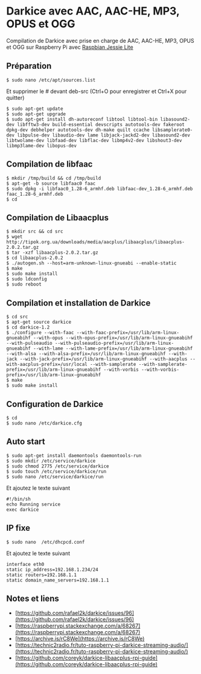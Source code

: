 # Darkice avec AAC, AAC-HE, MP3, OPUS et OGG

Compilation de Darkice avec prise en charge de AAC, AAC-HE, MP3, OPUS et OGG sur Raspberry Pi avec [Raspbian Jessie Lite](http://ftp.jaist.ac.jp/pub/raspberrypi/raspbian_lite/images/raspbian_lite-2017-07-05/)

## Préparation

    $ sudo nano /etc/apt/sources.list
    
Et supprimer le # devant deb-src (Ctrl+O pour enregistrer et Ctrl+X pour quitter)

    $ sudo apt-get update
    $ sudo apt-get upgrade
    $ sudo apt-get install dh-autoreconf libtool libtool-bin libasound2-dev libfftw3-dev build-essential devscripts autotools-dev fakeroot dpkg-dev debhelper autotools-dev dh-make quilt ccache libsamplerate0-dev libpulse-dev libaudio-dev lame libjack-jackd2-dev libasound2-dev libtwolame-dev libfaad-dev libflac-dev libmp4v2-dev libshout3-dev libmp3lame-dev libopus-dev

## Compilation de libfaac

    $ mkdir /tmp/build && cd /tmp/build
    $ apt-get -b source libfaac0 faac
    $ sudo dpkg -i libfaac0_1.28-6_armhf.deb libfaac-dev_1.28-6_armhf.deb faac_1.28-6_armhf.deb
    $ cd

## Compilation de Libaacplus

    $ mkdir src && cd src
    $ wget http://tipok.org.ua/downloads/media/aacplus/libaacplus/libaacplus-2.0.2.tar.gz
    $ tar -xzf libaacplus-2.0.2.tar.gz
    $ cd libaacplus-2.0.2
    $ ./autogen.sh --host=arm-unknown-linux-gnueabi --enable-static
    $ make
    $ sudo make install
    $ sudo ldconfig
    $ sudo reboot

## Compilation et installation de Darkice

    $ cd src
    $ apt-get source darkice
    $ cd darkice-1.2
    $ ./configure --with-faac --with-faac-prefix=/usr/lib/arm-linux-gnueabihf --with-opus --with-opus-prefix=/usr/lib/arm-linux-gnueabihf --with-pulseaudio --with-pulseaudio-prefix=/usr/lib/arm-linux-gnueabihf --with-lame --with-lame-prefix=/usr/lib/arm-linux-gnueabihf --with-alsa --with-alsa-prefix=/usr/lib/arm-linux-gnueabihf --with-jack --with-jack-prefix=/usr/lib/arm-linux-gnueabihf --with-aacplus --with-aacplus-prefix=/usr/local --with-samplerate --with-samplerate-prefix=/usr/lib/arm-linux-gnueabihf --with-vorbis --with-vorbis-prefix=/usr/lib/arm-linux-gnueabihf
    $ make
    $ sudo make install

## Configuration de Darkice

    $ cd
    $ sudo nano /etc/darkice.cfg
    
## Auto start

    $ sudo apt-get install daemontools daemontools-run
    $ sudo mkdir /etc/service/darkice
    $ sudo chmod 2775 /etc/service/darkice
    $ sudo touch /etc/service/darkice/run
    $ sudo nano /etc/service/darkice/run
    
Et ajoutez le texte suivant 

    #!/bin/sh
    echo Running service
    exec darkice

## IP fixe

    $ sudo nano  /etc/dhcpcd.conf

Et ajoutez le texte suivant 

    interface eth0
    static ip_address=192.168.1.234/24
    static routers=192.168.1.1
    static domain_name_servers=192.168.1.1
    
## Notes et liens 

- [https://github.com/rafael2k/darkice/issues/96](https://github.com/rafael2k/darkice/issues/96)
- [https://raspberrypi.stackexchange.com/a/68267](https://raspberrypi.stackexchange.com/a/68267)
- [https://archive.is/rC8We](https://archive.is/rC8We)
- [https://technic2radio.fr/tuto-raspberry-pi-darkice-streaming-audio/](https://technic2radio.fr/tuto-raspberry-pi-darkice-streaming-audio/)
- [https://github.com/coreyk/darkice-libaacplus-rpi-guide](https://github.com/coreyk/darkice-libaacplus-rpi-guide)
